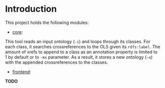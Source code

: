 # Introduction

This project holds the following modules:

* [core](/core):

This tool reads an input ontology (`-i`) and loops through its classes. For each class, it searches crossreferences to the OLS given its `rdfs:label`. The amount of xrefs to append to a class as an annotation property is limited to 1 by default or to `-mx` parameter. As a result, it stores a new ontology (`-o`) with the appended crossreferences to the classes.

* [frontend](/):

**TODO**